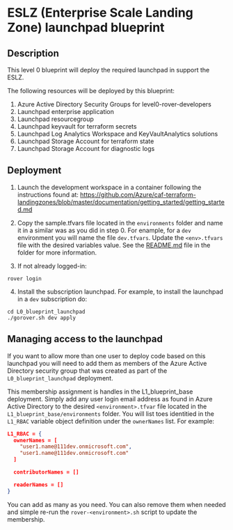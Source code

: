 # ESLZ (Enterprise Scale Landing Zone) launchpad blueprint

## Description

This level 0 blueprint will deploy the required launchpad in support the ESLZ.

The following resources will be deployed by this blueprint:

1. Azure Active Directory Security Groups for level0-rover-developers
2. Launchpad enterprise application
3. Launchpad resourcegroup
4. Launchpad keyvault for terraform secrets
5. Launchpad Log Analytics Workspace and KeyVaultAnalytics solutions
6. Launchpad Storage Account for terraform state
7. Launchpad Storage Account for diagnostic logs

## Deployment

1. Launch the development workspace in a container following the instructions found at: https://github.com/Azure/caf-terraform-landingzones/blob/master/documentation/getting_started/getting_started.md

2. Copy the sample.tfvars file located in the `environments` folder and name it in a similar was as you did in step 0. For enample, for a `dev` environment you will name the file `dev.tfvars`. Update the `<env>.tfvars` file with the desired variables value. See the [README.md](../envvars/README.md) file in the folder for more information.

2. If not already logged-in:

```
rover login
```

4. Install the subscription launchpad. For example, to install the launchpad in a `dev` subscription do:

```
cd L0_blueprint_launchpad
./gorover.sh dev apply
```

## Managing access to the launchpad

If you want to allow more than one user to deploy code based on this launchpad you will need to add them as members of the Azure Active Directory security group that was created as part of the `L0_blueprint_launchpad` deployment.

This membership assignment is handles in the L1_blueprint_base deployment. Simply add any user login email address as found in Azure Active Directory to the desired `<environment>.tfvar` file located in the `L1_blueprint_base/environments` folder. You will list toes identitied in the `L1_RBAC` variable object definition under the `ownerNames` list. For example:

```json
L1_RBAC = {
  ownerNames = [
    "user1.name@111dev.onmicrosoft.com",
    "user1.name@111dev.onmicrosoft.com"
  ]

  contributorNames = []

  readerNames = []
}
```

You can add as many as you need. You can also remove them when needed and simple re-run the `rover-<environment>.sh` script to update the membership.
